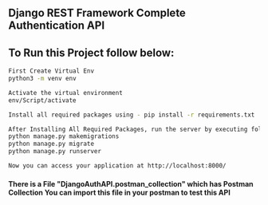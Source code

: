 ## Django REST Framework Complete Authentication API


## To Run this Project follow below:

```bash
First Create Virtual Env 
python3 -m venv env

Activate the virtual environment
env/Script/activate

Install all required packages using - pip install -r requirements.txt

After Installing All Required Packages, run the server by executing following command in terminal :
python manage.py makemigrations
python manage.py migrate
python manage.py runserver

Now you can access your application at http://localhost:8000/


```

#### There is a File "DjangoAuthAPI.postman_collection" which has Postman Collection You can import this file in your postman to test this API

